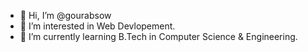 - 👋 Hi, I’m @gourabsow
- 👀 I’m interested in Web Devlopement.
- 🌱 I’m currently learning B.Tech in Computer Science & Engineering.

<!---
gourabsow/gourabsow is a ✨ special ✨ repository because its `README.md` (this file) appears on your GitHub profile.
You can click the Preview link to take a look at your changes.
--->
